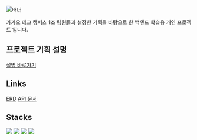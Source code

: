 ![배너](https://github.com/Step3-kakao-tech-campus/Team1_FE/assets/111048211/3621340d-0bd1-4556-94bd-5583288136ce)
 
카카오 테크 캠퍼스 1조 팀원들과 설정한 기획을 바탕으로 한 백엔드 학습용 개인 프로젝트 입니다.


## 프로젝트 기획 설명
[설명 바로가기](https://github.com/localgaji/albbaim)

## Links
[ERD](https://www.erdcloud.com/d/eLam3QpQPYo74w8xR)
[API 문서]()

## Stacks
<div>
  <img src="https://img.shields.io/badge/Java-007396.svg?style=flat"/>
  <img src="https://img.shields.io/badge/Spring Boot-6DB33F?style=flat&logo=springboot&logoColor=white"/>
  <img src="https://img.shields.io/badge/MySQL-4479A1?style=flat&logo=MySQL&logoColor=white"/>
  <img src="https://img.shields.io/badge/swagger-85EA2D?style=flat&logo=swagger&logoColor=black"/>
</div>
